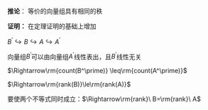 **推论**：
等价的向量组具有相同的秩

**证明：**
在定理证明的基础上增加

$B^\prime\hookrightarrow B\hookrightarrow A\hookrightarrow A^\prime$

向量组$B^\prime$可以由向量组$A^\prime$线性表出，且$B^\prime$线性无关

$\Rightarrow\rm{count(B^\prime)}
\leq\rm{count(A^\prime)}$

$\Rightarrow\rm{rank(B)}\le\rm{rank(A)}$

要使两个不等式同时成立：$\Rightarrow\rm{rank}\ B=\rm{rank}\ A$
